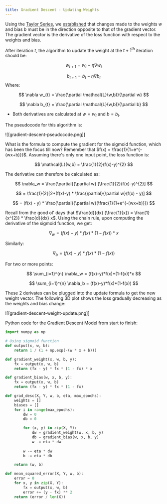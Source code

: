 ```yaml
---
title: Gradient Descent - Updating Weights
---
```

Using the [Taylor Series](taylor-series.md), we [established](gradient-descent.md) that changes made to the weights $w$ and bias $b$ must be in the direction opposite to that of the gradient vector. The gradient vector is the derivative of the loss function with respect to the weights and bias. 

After iteration $t$, the algorithm to update the weight at the $t+1^{th}$ iteration should be:

$$
w_{t+1} = w_{t} - \eta \nabla w_{t}
$$

$$
b_{t+1}=b_{t}-\eta \nabla b_{t}
$$
Where:

$$
\nabla w_{t} = \frac{\partial \mathcal{L}(w,b)}{\partial w}
$$

$$
\nabla b_{t} = \frac{\partial \mathcal{L}(w,b)}{\partial b}
$$

- Both derivatives are calculated at $w = w_{t}$ and $b = b_{t}$. 

The pseudocode for this algorithm is:

![[gradient-descent-pseudocode.png]]

What is the formula to compute the gradient for the sigmoid function, which has been the focus till now? Remember that $f(x) = \frac{1}{1+e^{-(wx+b)}}$. Assuming there's only one input point, the loss function is:

$$
\mathcal{L}(w,b) = \frac{1}{2}(f(x)-y)^{2}
$$

The derivative can therefore be calculated as:

$$
\nabla_w = \frac{\partial}{\partial w} [\frac{1}{2}(f(x)-y)^{2}]
$$

$$
= \frac{1}{2}[2*(f(x)-y) * \frac{\partial}{\partial w}(f(x) - y)]
$$

$$
= (f(x) - y) * \frac{\partial}{\partial w}(\frac{1}{1+e^{-(wx+b)}})
$$

Recall from the good ol' days that $\frac{d}{dx} (\frac{1}{x}) = \frac{1}{x^{2}} * \frac{d}{dx} x$. Using the chain rule, upon computing the derivative of the sigmoid function, we get:

$$
\nabla_w = (f(x)-y)*f(x)*(1-f(x))*x
$$

Similarly:

$$
\nabla_b = (f(x)-y)*f(x)*(1-f(x))
$$

For two or more points:

$$
\sum_{i=1}^{n} \nabla_w = (f(x)-y)*f(x)*(1-f(x))*x
$$

$$
\sum_{i=1}^{n} \nabla_b = (f(x)-y)*f(x)*(1-f(x))
$$

These 2 derivates can be plugged into the update formula to get the new weight vector. The following 3D plot shows the loss gradually decreasing as the weights and bias change:

![[gradient-descent-weight-update.png]]

Python code for the Gradient Descent Model from start to finish:

```python
import numpy as np

# Using sigmoid function
def output(x, w, b):
	return 1 / (1 + np.exp(-(w * x + b)))

def gradient_weight(x, w, b, y):
	fx = output(x, w, b)
	return (fx - y) * fx * (1 - fx) * x

def gradient_bias(w, x, b, y):
	fx = output(x, w, b)
	return (fx - y) * fx * (1 - fx)

def grad_desc(X, Y, w, b, eta, max_epochs):
	weights = []
	biases = []
	for i in range(max_epochs):
		dw = 0
		db = 0

		for (x, y) in zip(X, Y):
			dw = gradient_weight(w, x, b, y)
			db = gradient_bias(w, x, b, y)
			w -= eta * dw
			
		w -= eta * dw
		b -= eta * db

	return (w, b)

def mean_squared_error(X, Y, w, b):
	error = 0
	for x, y in zip(X, Y):
		fx = output(x, w, b)
		error += (y - fx) ** 2
	return (error / len(X))
```